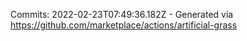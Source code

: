 Commits: 2022-02-23T07:49:36.182Z - Generated via https://github.com/marketplace/actions/artificial-grass
<br>
